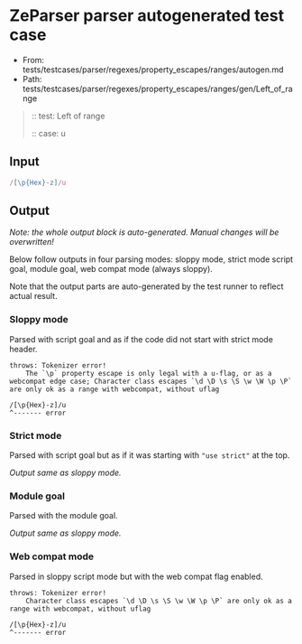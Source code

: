 # ZeParser parser autogenerated test case

- From: tests/testcases/parser/regexes/property_escapes/ranges/autogen.md
- Path: tests/testcases/parser/regexes/property_escapes/ranges/gen/Left_of_range

> :: test: Left of range
>
> :: case: u

## Input


`````js
/[\p{Hex}-z]/u
`````

## Output

_Note: the whole output block is auto-generated. Manual changes will be overwritten!_

Below follow outputs in four parsing modes: sloppy mode, strict mode script goal, module goal, web compat mode (always sloppy).

Note that the output parts are auto-generated by the test runner to reflect actual result.

### Sloppy mode

Parsed with script goal and as if the code did not start with strict mode header.

`````
throws: Tokenizer error!
    The `\p` property escape is only legal with a u-flag, or as a webcompat edge case; Character class escapes `\d \D \s \S \w \W \p \P` are only ok as a range with webcompat, without uflag

/[\p{Hex}-z]/u
^------- error
`````

### Strict mode

Parsed with script goal but as if it was starting with `"use strict"` at the top.

_Output same as sloppy mode._

### Module goal

Parsed with the module goal.

_Output same as sloppy mode._

### Web compat mode

Parsed in sloppy script mode but with the web compat flag enabled.

`````
throws: Tokenizer error!
    Character class escapes `\d \D \s \S \w \W \p \P` are only ok as a range with webcompat, without uflag

/[\p{Hex}-z]/u
^------- error
`````

